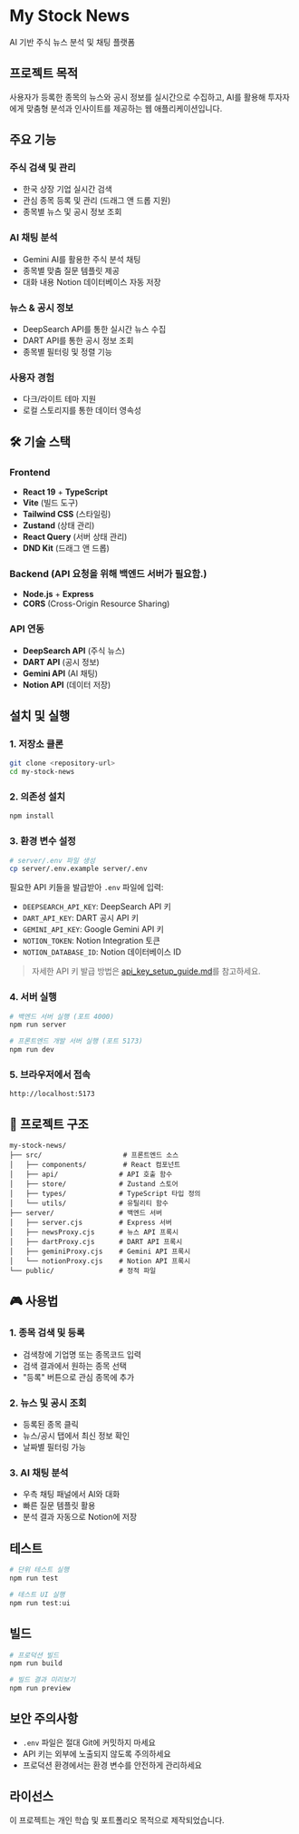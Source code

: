 # My Stock News

AI 기반 주식 뉴스 분석 및 채팅 플랫폼

## 프로젝트 목적

사용자가 등록한 종목의 뉴스와 공시 정보를 실시간으로 수집하고, AI를 활용해 투자자에게 맞춤형 분석과 인사이트를 제공하는 웹 애플리케이션입니다.

## 주요 기능

### 주식 검색 및 관리

- 한국 상장 기업 실시간 검색
- 관심 종목 등록 및 관리 (드래그 앤 드롭 지원)
- 종목별 뉴스 및 공시 정보 조회

### AI 채팅 분석

- Gemini AI를 활용한 주식 분석 채팅
- 종목별 맞춤 질문 템플릿 제공
- 대화 내용 Notion 데이터베이스 자동 저장

### 뉴스 & 공시 정보

- DeepSearch API를 통한 실시간 뉴스 수집
- DART API를 통한 공시 정보 조회
- 종목별 필터링 및 정렬 기능

### 사용자 경험

- 다크/라이트 테마 지원
- 로컬 스토리지를 통한 데이터 영속성

## 🛠 기술 스택

### Frontend

- **React 19** + **TypeScript**
- **Vite** (빌드 도구)
- **Tailwind CSS** (스타일링)
- **Zustand** (상태 관리)
- **React Query** (서버 상태 관리)
- **DND Kit** (드래그 앤 드롭)

### Backend (API 요청을 위해 백엔드 서버가 필요함.)

- **Node.js** + **Express**
- **CORS** (Cross-Origin Resource Sharing)

### API 연동

- **DeepSearch API** (주식 뉴스)
- **DART API** (공시 정보)
- **Gemini API** (AI 채팅)
- **Notion API** (데이터 저장)

## 설치 및 실행

### 1. 저장소 클론

```bash
git clone <repository-url>
cd my-stock-news
```

### 2. 의존성 설치

```bash
npm install
```

### 3. 환경 변수 설정

```bash
# server/.env 파일 생성
cp server/.env.example server/.env
```

필요한 API 키들을 발급받아 `.env` 파일에 입력:

- `DEEPSEARCH_API_KEY`: DeepSearch API 키
- `DART_API_KEY`: DART 공시 API 키
- `GEMINI_API_KEY`: Google Gemini API 키
- `NOTION_TOKEN`: Notion Integration 토큰
- `NOTION_DATABASE_ID`: Notion 데이터베이스 ID

> 자세한 API 키 발급 방법은 [api_key_setup_guide.md](api_key_setup_guide.md)를 참고하세요.

### 4. 서버 실행

```bash
# 백엔드 서버 실행 (포트 4000)
npm run server

# 프론트엔드 개발 서버 실행 (포트 5173)
npm run dev
```

### 5. 브라우저에서 접속

```
http://localhost:5173
```

## 📁 프로젝트 구조

```
my-stock-news/
├── src/                    # 프론트엔드 소스
│   ├── components/         # React 컴포넌트
│   ├── api/               # API 호출 함수
│   ├── store/             # Zustand 스토어
│   ├── types/             # TypeScript 타입 정의
│   └── utils/             # 유틸리티 함수
├── server/                # 백엔드 서버
│   ├── server.cjs         # Express 서버
│   ├── newsProxy.cjs      # 뉴스 API 프록시
│   ├── dartProxy.cjs      # DART API 프록시
│   ├── geminiProxy.cjs    # Gemini API 프록시
│   └── notionProxy.cjs    # Notion API 프록시
└── public/                # 정적 파일
```

## 🎮 사용법

### 1. 종목 검색 및 등록

- 검색창에 기업명 또는 종목코드 입력
- 검색 결과에서 원하는 종목 선택
- "등록" 버튼으로 관심 종목에 추가

### 2. 뉴스 및 공시 조회

- 등록된 종목 클릭
- 뉴스/공시 탭에서 최신 정보 확인
- 날짜별 필터링 가능

### 3. AI 채팅 분석

- 우측 채팅 패널에서 AI와 대화
- 빠른 질문 템플릿 활용
- 분석 결과 자동으로 Notion에 저장

## 테스트

```bash
# 단위 테스트 실행
npm run test

# 테스트 UI 실행
npm run test:ui
```

## 빌드

```bash
# 프로덕션 빌드
npm run build

# 빌드 결과 미리보기
npm run preview
```

## 보안 주의사항

- `.env` 파일은 절대 Git에 커밋하지 마세요
- API 키는 외부에 노출되지 않도록 주의하세요
- 프로덕션 환경에서는 환경 변수를 안전하게 관리하세요

## 라이선스

이 프로젝트는 개인 학습 및 포트폴리오 목적으로 제작되었습니다.
